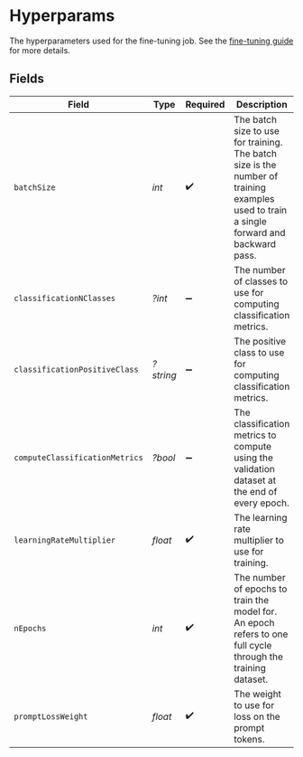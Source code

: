 # Hyperparams

The hyperparameters used for the fine-tuning job. See the [fine-tuning guide](/docs/guides/legacy-fine-tuning/hyperparameters) for more details.


## Fields

| Field                                                                                                                                    | Type                                                                                                                                     | Required                                                                                                                                 | Description                                                                                                                              |
| ---------------------------------------------------------------------------------------------------------------------------------------- | ---------------------------------------------------------------------------------------------------------------------------------------- | ---------------------------------------------------------------------------------------------------------------------------------------- | ---------------------------------------------------------------------------------------------------------------------------------------- |
| `batchSize`                                                                                                                              | *int*                                                                                                                                    | :heavy_check_mark:                                                                                                                       | The batch size to use for training. The batch size is the number of<br/>training examples used to train a single forward and backward pass.<br/> |
| `classificationNClasses`                                                                                                                 | *?int*                                                                                                                                   | :heavy_minus_sign:                                                                                                                       | The number of classes to use for computing classification metrics.<br/>                                                                  |
| `classificationPositiveClass`                                                                                                            | *?string*                                                                                                                                | :heavy_minus_sign:                                                                                                                       | The positive class to use for computing classification metrics.<br/>                                                                     |
| `computeClassificationMetrics`                                                                                                           | *?bool*                                                                                                                                  | :heavy_minus_sign:                                                                                                                       | The classification metrics to compute using the validation dataset at the end of every epoch.<br/>                                       |
| `learningRateMultiplier`                                                                                                                 | *float*                                                                                                                                  | :heavy_check_mark:                                                                                                                       | The learning rate multiplier to use for training.<br/>                                                                                   |
| `nEpochs`                                                                                                                                | *int*                                                                                                                                    | :heavy_check_mark:                                                                                                                       | The number of epochs to train the model for. An epoch refers to one<br/>full cycle through the training dataset.<br/>                    |
| `promptLossWeight`                                                                                                                       | *float*                                                                                                                                  | :heavy_check_mark:                                                                                                                       | The weight to use for loss on the prompt tokens.<br/>                                                                                    |